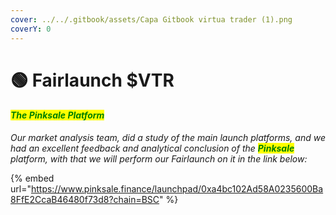 ```yaml
---
cover: ../../.gitbook/assets/Capa Gitbook virtua trader (1).png
coverY: 0
---
```


# 🟢 Fairlaunch $VTR

#### _<mark style="color:green;">The Pinksale Platform</mark>_

_Our market analysis team, did a study of the main launch platforms, and we had an excellent feedback and analytical conclusion of the <mark style="color:green;">**Pinksale**</mark> platform, with that we will perform our Fairlaunch on it in the link below:_

{% embed url="https://www.pinksale.finance/launchpad/0xa4bc102Ad58A0235600Ba8FfE2CcaB46480f73d8?chain=BSC" %}
